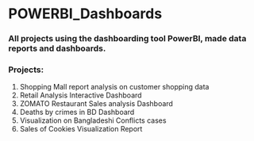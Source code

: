 # POWERBI_Dashboards

### All projects using the dashboarding tool PowerBI, made data reports and dashboards. 

### Projects: 
1. Shopping Mall report analysis on customer shopping data
2. Retail Analysis Interactive Dashboard
3. ZOMATO Restaurant Sales analysis Dashboard
3. Deaths by crimes in BD Dashboard
4. Visualization on Bangladeshi Conflicts cases
5. Sales of Cookies Visualization Report 
  
